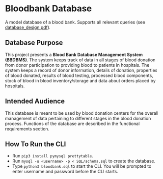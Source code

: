 # Bloodbank Database

A model database of a blood bank. Supports all relevant queries (see [database_design.pdf](Schema/database_design.pdf)).

## Database Purpose

This project presents a <strong>Blood Bank Database Management System (BBDBMS)</strong>. The system keeps track of data 
in all stages of blood donation from donor participation to providing blood to patients in hospitals. The system keeps 
a record of donor information, details of donation, properties of blood donated, results of blood testing, processed 
blood components, stock of blood in blood inventory/storage and data about orders placed by hospitals.

## Intended Audience

This database is meant to be used by blood donation centers for the overall management of data pertaining to different 
stages in the blood donation process. Functions of the database are described in the functional requirements section.

## How To Run the CLI

- Run ```pip3 install pymysql prettytable```.
- Run ```mysql -u <username> -p < SQL/schema.sql``` to create the database.
- Type ```python3 bloodbank.sql``` to start the CLI. You will be prompted to enter username and password before the 
  CLI starts.